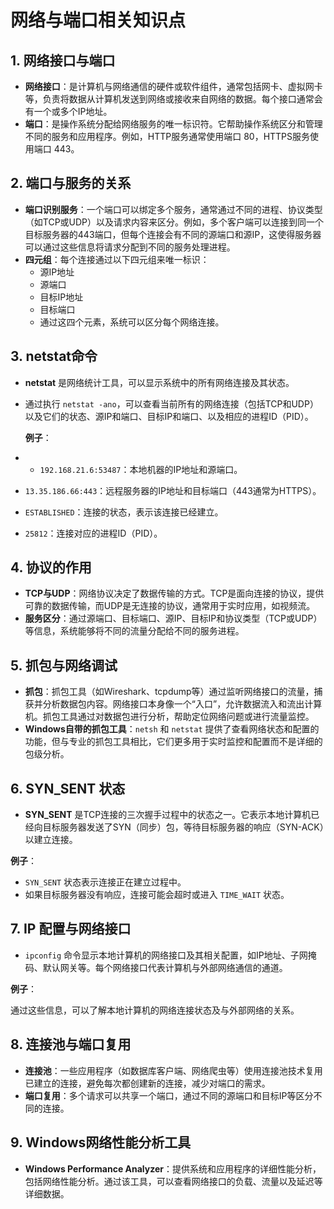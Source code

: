 # 网络与端口相关知识点

## 1. **网络接口与端口**
- **网络接口**：是计算机与网络通信的硬件或软件组件，通常包括网卡、虚拟网卡等，负责将数据从计算机发送到网络或接收来自网络的数据。每个接口通常会有一个或多个IP地址。
- **端口**：是操作系统分配给网络服务的唯一标识符。它帮助操作系统区分和管理不同的服务和应用程序。例如，HTTP服务通常使用端口 80，HTTPS服务使用端口 443。

## 2. **端口与服务的关系**
- **端口识别服务**：一个端口可以绑定多个服务，通常通过不同的进程、协议类型（如TCP或UDP）以及请求内容来区分。例如，多个客户端可以连接到同一个目标服务器的443端口，但每个连接会有不同的源端口和源IP，这使得服务器可以通过这些信息将请求分配到不同的服务处理进程。
- **四元组**：每个连接通过以下四元组来唯一标识：
  - 源IP地址
  - 源端口
  - 目标IP地址
  - 目标端口
  - 通过这四个元素，系统可以区分每个网络连接。

## 3. **netstat命令**
- **netstat** 是网络统计工具，可以显示系统中的所有网络连接及其状态。
- 通过执行 `netstat -ano`，可以查看当前所有的网络连接（包括TCP和UDP）以及它们的状态、源IP和端口、目标IP和端口、以及相应的进程ID（PID）。

  **例子**：
- - `192.168.21.6:53487`：本地机器的IP地址和源端口。
- `13.35.186.66:443`：远程服务器的IP地址和目标端口（443通常为HTTPS）。
- `ESTABLISHED`：连接的状态，表示该连接已经建立。
- `25812`：连接对应的进程ID（PID）。


## 4. **协议的作用**
- **TCP与UDP**：网络协议决定了数据传输的方式。TCP是面向连接的协议，提供可靠的数据传输，而UDP是无连接的协议，通常用于实时应用，如视频流。
- **服务区分**：通过源端口、目标端口、源IP、目标IP和协议类型（TCP或UDP）等信息，系统能够将不同的流量分配给不同的服务进程。

## 5. **抓包与网络调试**
- **抓包**：抓包工具（如Wireshark、tcpdump等）通过监听网络接口的流量，捕获并分析数据包内容。网络接口本身像一个“入口”，允许数据流入和流出计算机。抓包工具通过对数据包进行分析，帮助定位网络问题或进行流量监控。
- **Windows自带的抓包工具**：`netsh` 和 `netstat` 提供了查看网络状态和配置的功能，但与专业的抓包工具相比，它们更多用于实时监控和配置而不是详细的包级分析。

## 6. **SYN_SENT 状态**
- **SYN_SENT** 是TCP连接的三次握手过程中的状态之一。它表示本地计算机已经向目标服务器发送了SYN（同步）包，等待目标服务器的响应（SYN-ACK）以建立连接。

**例子**：

- `SYN_SENT` 状态表示连接正在建立过程中。
- 如果目标服务器没有响应，连接可能会超时或进入 `TIME_WAIT` 状态。

## 7. **IP 配置与网络接口**
- `ipconfig` 命令显示本地计算机的网络接口及其相关配置，如IP地址、子网掩码、默认网关等。每个网络接口代表计算机与外部网络通信的通道。

**例子**：

通过这些信息，可以了解本地计算机的网络连接状态及与外部网络的关系。

## 8. **连接池与端口复用**
- **连接池**：一些应用程序（如数据库客户端、网络爬虫等）使用连接池技术复用已建立的连接，避免每次都创建新的连接，减少对端口的需求。
- **端口复用**：多个请求可以共享一个端口，通过不同的源端口和目标IP等区分不同的连接。

## 9. **Windows网络性能分析工具**
- **Windows Performance Analyzer**：提供系统和应用程序的详细性能分析，包括网络性能分析。通过该工具，可以查看网络接口的负载、流量以及延迟等详细数据。
